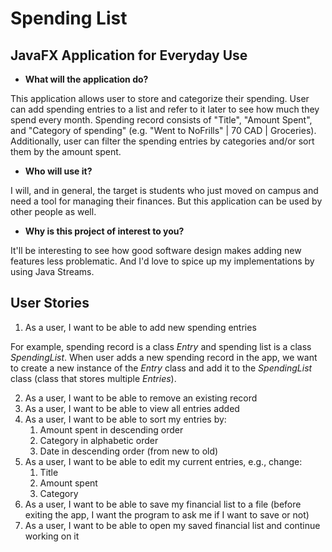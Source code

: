 # Spending List

## JavaFX Application for Everyday Use

- **What will the application do?**

This application allows user to store and categorize their spending. 
User can add spending entries to a list and refer to it later to see how much they spend every month.
Spending record consists of "Title", "Amount Spent", and "Category of spending" (e.g. "Went to NoFrills" | 70 CAD | Groceries).
Additionally, user can filter the spending entries by categories and/or sort them by the amount spent.

- **Who will use it?**

I will, and in general, the target is students who just moved on campus and need a tool for managing their finances. 
But this application can be used by other people as well.  

- **Why is this project of interest to you?**

It'll be interesting to see how good software design makes adding new features less problematic.
And I'd love to spice up my implementations by using Java Streams.

## User Stories

1. As a user, I want to be able to add new spending entries

For example, spending record is a class *Entry* and spending list is a class *SpendingList*. 
When user adds a new spending record in the app, we want to create a new instance of the *Entry* class
and add it to the *SpendingList* class (class that stores multiple *Entries*).

2. As a user, I want to be able to remove an existing record
3. As a user, I want to be able to view all entries added
4. As a user, I want to be able to sort my entries by:
   1. Amount spent in descending order
   2. Category in alphabetic order
   3. Date in descending order (from new to old)
5. As a user, I want to be able to edit my current entries, e.g., change:
   1. Title
   2. Amount spent
   3. Category
6. As a user, I want to be able to save my financial list to a file
(before exiting the app, I want the program to ask me if I want to save or not)
7. As a user, I want to be able to open my saved financial list and continue working on it